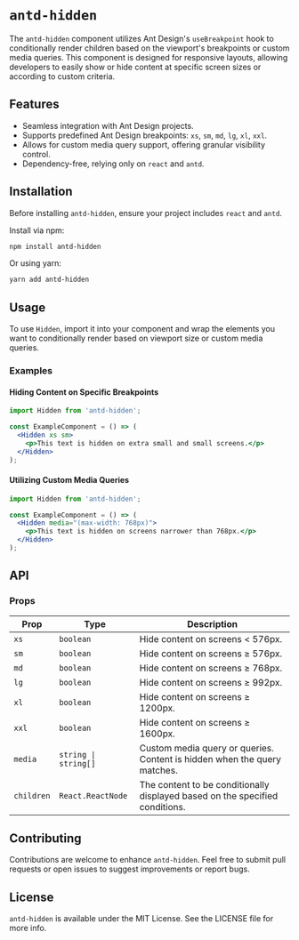 # `antd-hidden`

The `antd-hidden` component utilizes Ant Design's `useBreakpoint` hook to conditionally render children based on the viewport's breakpoints or custom media queries. This component is designed for responsive layouts, allowing developers to easily show or hide content at specific screen sizes or according to custom criteria.

## Features

- Seamless integration with Ant Design projects.
- Supports predefined Ant Design breakpoints: `xs`, `sm`, `md`, `lg`, `xl`, `xxl`.
- Allows for custom media query support, offering granular visibility control.
- Dependency-free, relying only on `react` and `antd`.

## Installation

Before installing `antd-hidden`, ensure your project includes `react` and `antd`.

Install via npm:

```bash
npm install antd-hidden
```

Or using yarn:

```bash
yarn add antd-hidden
```

## Usage

To use `Hidden`, import it into your component and wrap the elements you want to conditionally render based on viewport size or custom media queries.

### Examples

#### Hiding Content on Specific Breakpoints

```jsx
import Hidden from 'antd-hidden';

const ExampleComponent = () => (
  <Hidden xs sm>
    <p>This text is hidden on extra small and small screens.</p>
  </Hidden>
);
```

#### Utilizing Custom Media Queries

```jsx
import Hidden from 'antd-hidden';

const ExampleComponent = () => (
  <Hidden media="(max-width: 768px)">
    <p>This text is hidden on screens narrower than 768px.</p>
  </Hidden>
);
```

## API

### Props

| Prop    | Type                  | Description                                                                                               |
|---------|-----------------------|-----------------------------------------------------------------------------------------------------------|
| `xs`    | `boolean`             | Hide content on screens < 576px.                                                                          |
| `sm`    | `boolean`             | Hide content on screens ≥ 576px.                                                                          |
| `md`    | `boolean`             | Hide content on screens ≥ 768px.                                                                          |
| `lg`    | `boolean`             | Hide content on screens ≥ 992px.                                                                          |
| `xl`    | `boolean`             | Hide content on screens ≥ 1200px.                                                                         |
| `xxl`   | `boolean`             | Hide content on screens ≥ 1600px.                                                                         |
| `media` | `string \| string[]`  | Custom media query or queries. Content is hidden when the query matches.                                 |
| `children` | `React.ReactNode` | The content to be conditionally displayed based on the specified conditions. |

## Contributing

Contributions are welcome to enhance `antd-hidden`. Feel free to submit pull requests or open issues to suggest improvements or report bugs.

## License

`antd-hidden` is available under the MIT License. See the LICENSE file for more info.

